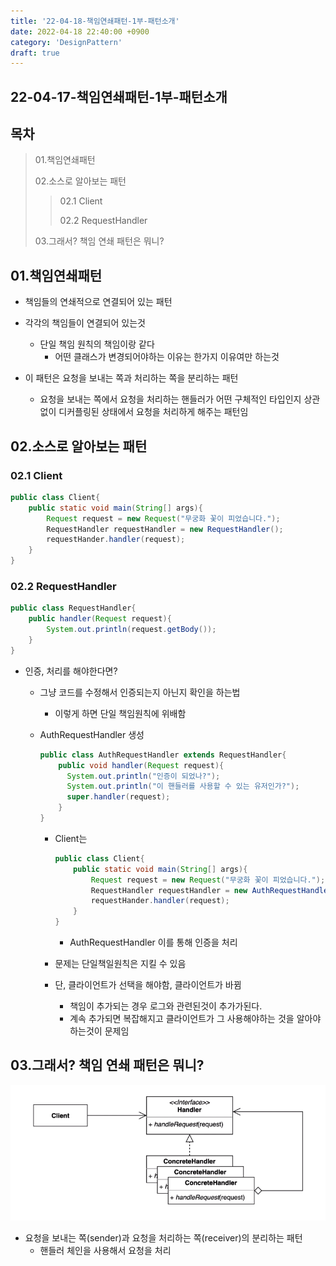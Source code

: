 ```yaml
---
title: '22-04-18-책임연쇄패턴-1부-패턴소개'
date: 2022-04-18 22:40:00 +0900
category: 'DesignPattern'
draft: true
---
```


## 22-04-17-책임연쇄패턴-1부-패턴소개

## 목차

> 01.책임연쇄패턴
>
> 02.소스로 알아보는 패턴
>
> > 02.1 Client
> >
> > 02.2 RequestHandler
>
> 03.그래서? 책임 연쇄 패턴은 뭐니?

## 01.책임연쇄패턴

- 책임들의 연쇄적으로 연결되어 있는 패턴
- 각각의 책임들이 연결되어 있는것
  - 단일 책임 원칙의 책임이랑 같다
    - 어떤 클래스가 변경되어야하는 이유는 한가지 이유여만 하는것

- 이 패턴은 요청을 보내는 쪽과 처리하는 쪽을 분리하는 패턴
  - 요청을 보내는 쪽에서 요청을 처리하는 핸들러가 어떤 구체적인 타입인지 상관없이 디커플링된 상태에서 요청을 처리하게 해주는 패턴임

## 02.소스로 알아보는 패턴

### 02.1 Client

```java
public class Client{
    public static void main(String[] args){
        Request request = new Request("무궁화 꽃이 피었습니다.");
        RequestHandler requestHandler = new RequestHandler();
        requestHander.handler(request);
    }
}
```

### 02.2 RequestHandler

```java
public class RequestHandler{
    public handler(Request request){
        System.out.println(request.getBody());
    }
}
```

- 인증, 처리를 해야한다면?

  - 그냥 코드를 수정해서 인증되는지 아닌지 확인을 하는법

    - 이렇게 하면 단일 책임원칙에 위배함

  - AuthRequestHandler 생성

    ```java
    public class AuthRequestHandler extends RequestHandler{
        public void handler(Request request){
          System.out.println("인증이 되었나?");
          System.out.println("이 핸들러를 사용할 수 있는 유저인가?");
          super.handler(request);
        }
    }
    ```

    - Client는 

      ```java
      public class Client{
          public static void main(String[] args){
              Request request = new Request("무궁화 꽃이 피었습니다.");
              RequestHandler requestHandler = new AuthRequestHandler();
              requestHander.handler(request);
          }
      }
      ```

      - AuthRequestHandler 이를 통해 인증을 처리

    - 문제는 단일책일원칙은 지킬 수 있음

    - 단, 클라이언트가 선택을 해야함, 클라이언트가 바뀜

      - 책임이 추가되는 경우 로그와 관련된것이 추가가된다.
      - 계속 추가되면 복잡해지고 클라이언트가 그 사용해야하는 것을 알아야하는것이 문제임

## 03.그래서? 책임 연쇄 패턴은 뭐니?

![image-20220418225406837](../../assets/img/post/22-04-18-책임연쇄패턴-1부-패턴소개.assets/image-20220418225406837.png)

- 요청을 보내는 쪽(sender)과 요청을 처리하는 쪽(receiver)의 분리하는 패턴
  - 핸들러 체인을 사용해서 요청을 처리

